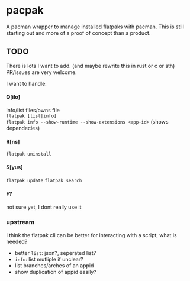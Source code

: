 # pacpak
A pacman wrapper to manage installed flatpaks with pacman. This is still starting out and more of a proof of concept than a product.

## TODO
There is lots I want to add. (and maybe rewrite this in rust or c or sth)  
PR/issues are very welcome.  

I want to handle:
#### Q\[ilo\]
info/list files/owns file  
`flatpak [list|info] `  
`flatpak info --show-runtime --show-extensions <app-id>` (shows dependecies)  

#### R\[ns\]
`flatpak uninstall`
#### S\[yus\]
`flatpak update`
`flatpak search`
#### F?
not sure yet, I dont really use it  

### upstream
I think the flatpak cli can be better for interacting with a script, what is needed?  
- better `list`: json?, seperated list?
- `info`: list mutliple if unclear?
- list branches/arches of an appid
- show duplication of appid easily?

